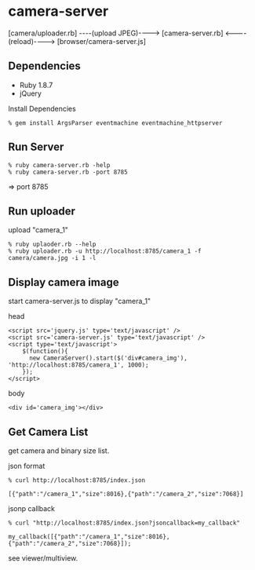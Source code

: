 camera-server
=============

[camera/uploader.rb] ----(upload JPEG)----> [camera-server.rb] <----(reload)----> [browser/camera-server.js]


Dependencies
------------

* Ruby 1.8.7
* jQuery

Install Dependencies

    % gem install ArgsParser eventmachine eventmachine_httpserver



Run Server
----------

    % ruby camera-server.rb -help
    % ruby camera-server.rb -port 8785

=> port 8785



Run uploader
------------

upload "camera_1"

    % ruby uplaoder.rb --help
    % ruby uploader.rb -u http://localhost:8785/camera_1 -f camera/camera.jpg -i 1 -l



Display camera image
--------------------

start camera-server.js to display "camera_1"

head

    <script src='jquery.js' type='text/javascript' />
    <script src='camera-server.js' type='text/javascript' />
    <script type='text/javascript'>
        $(function(){
          new CameraServer().start($('div#camera_img'), 'http://localhost:8785/camera_1', 1000);
        });
    </script>


body

    <div id='camera_img'></div>



Get Camera List
---------------

get camera and binary size list.

json format

    % curl http://localhost:8785/index.json

    [{"path":"/camera_1","size":8016},{"path":"/camera_2","size":7068}]



jsonp callback

    % curl "http://localhost:8785/index.json?jsoncallback=my_callback"

    my_callback([{"path":"/camera_1","size":8016},{"path":"/camera_2","size":7068}]);


see viewer/multiview.